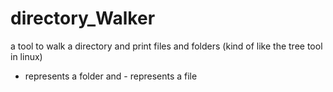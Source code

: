 # directory_Walker
a tool to walk a directory and print files and folders (kind of like the tree tool in linux) <br>
* represents a folder and - represents a file

